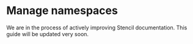 # Manage namespaces

We are in the process of actively improving Stencil documentation. This guide will be updated very soon.

